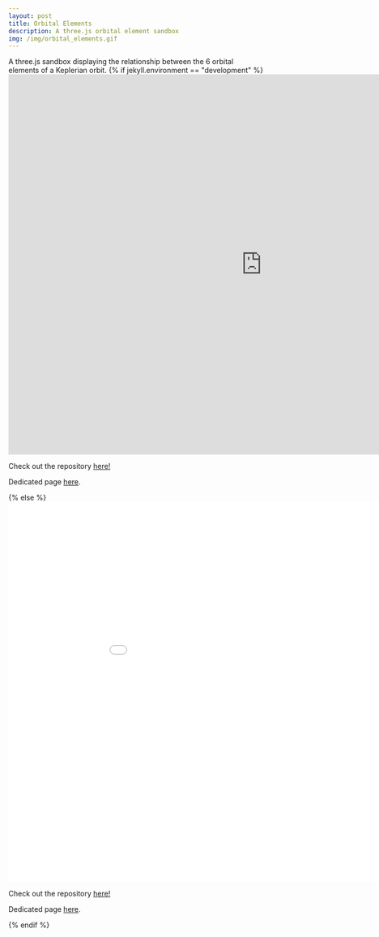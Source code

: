 ```yaml
---
layout: post
title: Orbital Elements
description: A three.js orbital element sandbox
img: /img/orbital_elements.gif
---
```

<div>
A three.js sandbox displaying the relationship between the 6 orbital elements of a Keplerian orbit.
{% if jekyll.environment == "development" %}
    <iframe width="1000" height="750" src="https:/rtoole13.github.io/OrbitalElements" frameBorder="0"></iframe>
    <p>Check out the repository <a href="https://github.com/rtoole13/OrbitalElements">here!</a></p>
    <p>Dedicated page <a href="https:/rtoole13.github.io/OrbitalElements">here</a>.</p>
{% else %}
    <iframe width="1000" height="750" src="{{ site.baseurl }}/OrbitalElements" frameBorder="0"></iframe>
    <p>Check out the repository <a href="https://github.com/rtoole13/OrbitalElements">here!</a></p>
    <p>Dedicated page <a href="{{ site.baseurl }}/OrbitalElements">here</a>.</p>
{% endif %}

</div>
